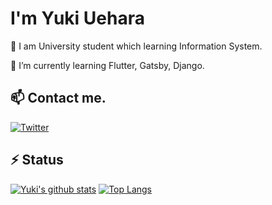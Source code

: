 # I'm Yuki Uehara

🏫 I am University student which learning Information System. 

🌱 I’m currently learning Flutter, Gatsby, Django.

## 📫 Contact me.

[![Twitter](https://img.shields.io/badge/-@psnzbss-%231DA1F2?style=for-the-badge&logo=twitter&logoColor=ffffff)](https://twitter.com/psnzbss)

## ⚡ Status

[![Yuki's github stats](https://github-readme-stats.vercel.app/api?username=psbss&hide=contribs&count_private=true&show_icons=true&theme=tokyonight)](https://github.com/psbss/github-readme-stats)
[![Top Langs](https://github-readme-stats.vercel.app/api/top-langs/?username=psbss&layout=compact&theme=tokyonight)](https://github.com/psbss/github-readme-stats)

<!--
**psbss/psbss** is a ✨ _special_ ✨ repository because its `README.md` (this file) appears on your GitHub profile.

Here are some ideas to get you started:

- 🔭 I’m currently working on ...
- 🌱 I’m currently learning ...
- 👯 I’m looking to collaborate on ...
- 🤔 I’m looking for help with ...
- 💬 Ask me about ...
-  ...
- 😄 Pronouns: ...
- ⚡ Fun fact: ...
-->
